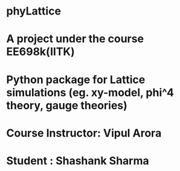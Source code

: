 # phyLattice
# A project under the course EE698k(IITK)
# Python package for Lattice simulations (eg. xy-model, phi^4 theory, gauge theories)
# Course Instructor: Vipul Arora
# Student : Shashank Sharma
